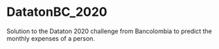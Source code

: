 # DatatonBC_2020
Solution to the Dataton 2020 challenge from Bancolombia to predict the monthly expenses of a person.

